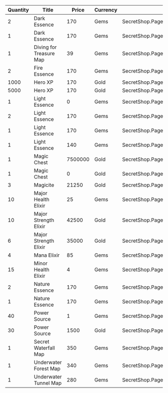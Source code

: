 | Quantity | Title | Price | Currency |  Dev Name |
| -------- | ----- | ----- | -------- |  -------- |
| 2 | Dark Essence | 170 | Gems | SecretShop.Page04.Reagent.81 |
| 1 | Dark Essence | 170 | Gems | SecretShop.Page04.Shard.26 |
| 1 | Diving for Treasure Map | 39 | Gems | SecretShop.Page04.UnderworldTrader.75 |
| 2 | Fire Essence | 170 | Gems | SecretShop.Page04.Reagent.83 |
| 1000 | Hero XP | 170 | Gold | SecretShop.Page04.Misc.25 |
| 5000 | Hero XP | 170 | Gold | SecretShop.Page04.Misc.26 |
| 1 | Light Essence | 0 | Gems | SecretShop.Page04.Free.44 |
| 2 | Light Essence | 170 | Gems | SecretShop.Page04.Reagent.85 |
| 1 | Light Essence | 170 | Gems | SecretShop.Page04.Shard.28 |
| 1 | Light Essence | 140 | Gems | SecretShop.Page04.UnderworldTrader.66 |
| 1 | Magic Chest | 7500000 | Gold | SecretShop.Page04.CharShard.22 |
| 1 | Magic Chest | 0 | Gold | SecretShop.Page04.Free.62 |
| 3 | Magicite | 21250 | Gold | SecretShop.Page04.Ore.05 |
| 10 | Major Health Elixir | 25 | Gems | SecretShop.Page04.Elixir.26 |
| 10 | Major Strength Elixir | 42500 | Gold | SecretShop.Page04.Elixir.24 |
| 6 | Major Strength Elixir | 35000 | Gold | SecretShop.Page04.UnderworldTraderGold.14 |
| 4 | Mana Elixir | 85 | Gems | SecretShop.Page04.Elixir.28 |
| 15 | Minor Health Elixir | 4 | Gems | SecretShop.Page04.UnderworldTrader.87 |
| 2 | Nature Essence | 170 | Gems | SecretShop.Page04.Reagent.87 |
| 1 | Nature Essence | 170 | Gems | SecretShop.Page04.UnderworldTrader.71 |
| 40 | Power Source | 1 | Gems | SecretShop.Page04.UnderworldTrader.73 |
| 30 | Power Source | 1500 | Gold | SecretShop.Page04.UnderworldTraderGold.11 |
| 1 | Secret Waterfall Map | 350 | Gems | SecretShop.Page04.TreasureMap.41 |
| 1 | Underwater Forest Map | 340 | Gems | SecretShop.Page04.TreasureMap.39 |
| 1 | Underwater Tunnel Map | 280 | Gems | SecretShop.Page04.UnderworldTrader.83 |
